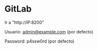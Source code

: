 # GitLab

Ir a "http://IP:8200"

Usuario: admin@example.com (por defecto)

Password: p4ssw0rd (por defecto)
